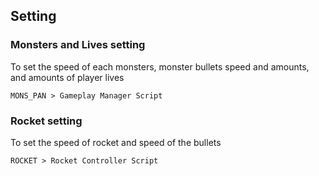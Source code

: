 ## Setting

### Monsters and Lives setting
To set the speed of each monsters, monster bullets speed and amounts, and amounts of player lives

    MONS_PAN > Gameplay Manager Script

### Rocket setting
To set the speed of rocket and speed of the bullets

    ROCKET > Rocket Controller Script